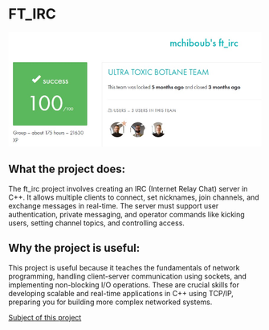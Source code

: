 # FT_IRC #

![My result on this project](result.jpg)

## What the project does: ##
The ft_irc project involves creating an IRC (Internet Relay Chat) server in C++. It allows multiple clients to connect, set nicknames, join channels, and exchange messages in real-time. The server must support user authentication, private messaging, and operator commands like kicking users, setting channel topics, and controlling access.

## Why the project is useful: ##
This project is useful because it teaches the fundamentals of network programming, handling client-server communication using sockets, and implementing non-blocking I/O operations. These are crucial skills for developing scalable and real-time applications in C++ using TCP/IP, preparing you for building more complex networked systems.

[Subject of this project](en.subject.pdf)